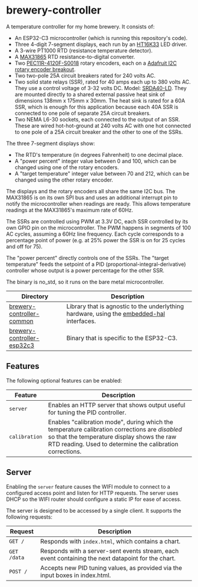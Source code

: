 # brewery-controller

A temperature controller for my home brewery. It consists of:
* An ESP32-C3 microcontroller (which is running this repository's code).
* Three 4-digit 7-segment displays, each run by an [HT16K33](https://cdn-shop.adafruit.com/datasheets/ht16K33v110.pdf) LED driver.
* A 3-wire PT1000 RTD (resistance temperature detector).
* A [MAX31865](https://www.analog.com/media/en/technical-documentation/data-sheets/max31865.pdf) RTD resistance-to-digital converter.
* Two [PEC11R-4120F-S0018](https://www.bourns.com/docs/product-datasheets/pec11r.pdf) rotary encoders, each on a [Adafruit I2C rotary encoder breakout](https://learn.adafruit.com/adafruit-i2c-qt-rotary-encoder).
* Two two-pole 25A circuit breakers rated for 240 volts AC.
* Two solid state relays (SSR), rated for 40 amps each up to 380 volts AC. They use a control voltage of 3-32 volts DC. Model: [SRDA40-LD](https://www.auberins.com/index.php?main_page=product_info&products_id=980). They are mounted directly to a shared external passive heat sink of dimensions 138mm x 175mm x 30mm. The heat sink is rated for a 60A SSR, which is enough for this application because each 40A SSR is connected to one pole of separate 25A circuit breakers.
* Two NEMA L6-30 sockets, each connected to the output of an SSR. These are wired hot-hot-ground at 240 volts AC with one hot connected to one pole of a 25A circuit breaker and the other to one of the SSRs.

The three 7-segment displays show:
* The RTD's temperature (in degrees Fahrenheit) to one decimal place.
* A "power percent" integer value between 0 and 100, which can be changed using one of the rotary encoders.
* A "target temperature" integer value between 70 and 212, which can be changed using the other rotary encoder.

The displays and the rotary encoders all share the same I2C bus. The MAX31865 is on its own SPI bus and uses an additional interrupt pin to notify the microcontroller when readings are ready. This allows temperature readings at the MAX31865's maximum rate of 60Hz.

The SSRs are controlled using PWM at 3.3V DC, each SSR controlled by its own GPIO pin on the microcontroller. The PWM happens in segments of 100 AC cycles, assuming a 60Hz line frequency. Each cycle corresponds to a percentage point of power (e.g. at 25% power the SSR is on for 25 cycles and off for 75).

The "power percent" directly controls one of the SSRs. The "target temperature" feeds the setpoint of a PID (proportional-integral-derivative) controller whose output is a power percentage for the other SSR.

The binary is no_std, so it runs on the bare metal microcontroller.

| Directory | Description |
| --------- | ----------- |
| [brewery-controller-common](brewery-controller-common) | Library that is agnostic to the underlything hardware, using the [embedded-hal](https://github.com/rust-embedded/embedded-hal) interfaces. |
| [brewery-controller-esp32c3](brewery-controller-esp32c3) | Binary that is specific to the ESP32-C3. |

## Features

The following optional features can be enabled:

| Feature        | Description |
| -------------- | ----------- |
| `server`       | Enables an HTTP server that shows output useful for tuning the PID controller. |
| `calibration`  | Enables "calibration mode", during which the temperature calibration corrections are *disabled* so that the temperature display shows the raw RTD reading. Used to determine the calibration corrections. |

## Server

Enabling the `server` feature causes the WIFI module to connect to a configured access point and listen for HTTP requests.
The server uses DHCP so the WIFI router should configure a static IP for ease of access.

The server is designed to be accessed by a single client. It supports the following requests:

| Request     | Description |
| ----------- | ----------- |
| `GET /`     | Responds with `index.html`, which contains a chart. |
| `GET /data` | Responds with a server-sent events stream, each event containing the next datapoint for the chart. |
| `POST /`    | Accepts new PID tuning values, as provided via the input boxes in index.html. |